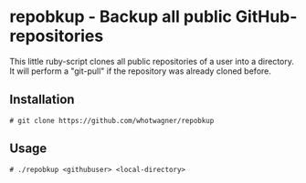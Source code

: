 # repobkup - Backup all public GitHub-repositories

This little ruby-script clones all public repositories of a user into a directory. It will perform a "git-pull" if the repository was already cloned before.

## Installation

```
# git clone https://github.com/whotwagner/repobkup
```

## Usage

```
# ./repobkup <githubuser> <local-directory>
```

